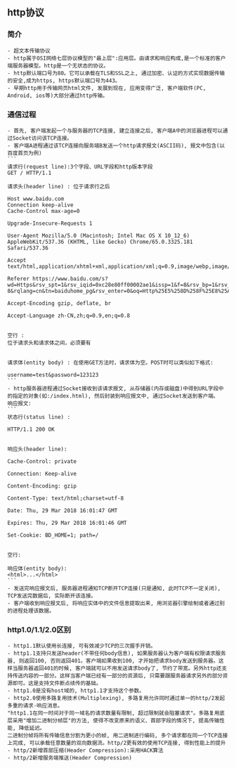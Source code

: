 ## http协议
### 简介
    - 超文本传输协议
    - http属于OSI网络七层协议模型的"最上层":应用层。由请求和响应构成,是一个标准的客户端服务器模型。http是一个无状态的协议。
    - http默认端口号为80。它可以承载在TLS和SSL之上, 通过加密、认证的方式实现数据传输的安全,成为https, https默认端口号为443。
    - 早期http用于传输网页html文件, 发展到现在, 应用变得广泛, 客户端软件(PC, Android, ios等)大部分通过http传输。

### 通信过程
    - 首先, 客户端发起一个与服务器的TCP连接, 建立连接之后, 客户端A中的浏览器进程可以通过Socket访问该TCP连接。
    - 客户端A进程通过该TCP连接向服务端B发送一个http请求报文(ASCII码), 报文中包含(以百度首页为例)
    ```
    请求行(request line):3个字段、URL字段和http版本字段
    GET / HTTP/1.1

    请求头(header line) : 位于请求行之后

    Host www.baidu.com
    Connection keep-alive
    Cache-Control max-age=0

    Upgrade-Insecure-Requests 1

    User-Agent Mozilla/5.0 (Macintosh; Intel Mac OS X 10_12_6) AppleWebKit/537.36 (KHTML, like Gecko) Chrome/65.0.3325.181 Safari/537.36

    Accept text/html,application/xhtml+xml,application/xml;q=0.9,image/webp,image/apng,/;q=0.8

    Referer https://www.baidu.com/s?wd=Https&rsv_spt=1&rsv_iqid=0xc28e80ff00002ae1&issp=1&f=8&rsv_bp=1&rsv_idx=2&ie=utf-8&rqlang=cn&tn=baiduhome_pg&rsv_enter=0&oq=Http%25E5%258D%258F%25E8%25AE%25AE&rsv_pq=de652d0900004bfb&inputT=691&rsv_sug3=47&rsv_sug1=48&rsv_sug7=100&rsv_sug4=756

    Accept-Encoding gzip, deflate, br

    Accept-Language zh-CN,zh;q=0.9,en;q=0.8


    空行 :
    位于请求头和请求体之间，必须要有


    请求体(entity body) : 在使用GET方法时，请求体为空。POST时可以类似如下格式:

    username=test&password=123123
    ```
    - http服务器进程通过Socket接收到该请求报文, 从存储器(内存或磁盘)中得到URL字段中的指定的对象(如:/index.html), 然后封装到响应报文中, 通过Socket发送到客户端。
    响应报文:
    ```
    状态行(status line) : 

    HTTP/1.1 200 OK


    响应头(header line):

    Cache-Control: private

    Connection: Keep-alive

    Content-Encoding: gzip

    Content-Type: text/html;charset=utf-8

    Date: Thu, 29 Mar 2018 16:01:47 GMT

    Expires: Thu, 29 Mar 2018 16:01:46 GMT

    Set-Cookie: BD_HOME=1; path=/


    空行:

    响应体(entity body):
    <html>...</html>
    ```
    - 发送完响应报文后, 服务器进程通知TCP断开TCP连接(只是通知, 此时TCP不一定关闭), TCP发送完数据后, 实际断开该连接。
    - 客户端收到响应报文后, 将响应实体中的文件信息提取出来, 用浏览器引擎绘制或者通过别的进程处理该数据。

### http1.0/1.1/2.0区别
    - http1.1默认使用长连接, 可有效减少TCP的三次握手开销。
    - http1.1支持只发送header(不带任何body信息), 如果服务器认为客户端有权限请求服务器, 则返回100, 否则返回401。客户端如果收到100, 才开始把请求body发送到服务器。这样当服务器返回401的时候, 客户端就可以不用发送请求body了, 节约了带宽。另外http还支持传送内容的一部分。这样当客户端已经有一部分的资源后, 只需要跟服务器请求另外的部分资源即可。这是支持文件断点续传的基础。
    - http1.0是没有host域的, http1.1才支持这个参数。
    - http2.0使用多路复用技术(Multiplexing), 多路复用允许同时通过单一的http/2发起多重的请求-响应消息。
    "http1.1在同一时间对于同一域名的请求数量有限制, 超过限制就会阻塞请求"。多路复用底层采用"增加二进制分帧层"的方法, 使得不改变原来的语义、首部字段的情况下, 提高传输性能, 降低延迟。
    二进制分帧将所有传输信息分割为更小的帧, 用二进制进行编码, 多个请求都在同一个TCP连接上完成, 可以承载任意数量的双向数据流。http/2更有效的使用TCP连接, 得到性能上的提升
    - http/2新增首部压缩(Header Compression):采用HACK算法
    - http/2新增服务端推送(Header Compression)